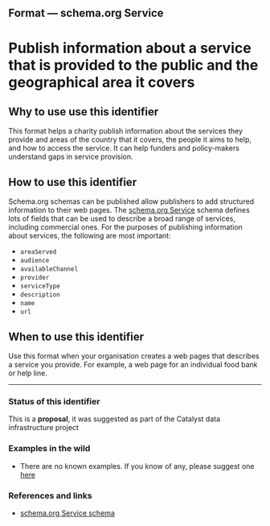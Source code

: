 ## Format — schema.org Service
# Publish information about a service that is provided to the public and the geographical area it covers

## Why to use use this identifier

This format helps a charity publish information about the services they provide and areas of the country that it covers, the people it aims to help, and how to access the service. It can help funders and policy-makers understand gaps in service provision.


## How to use this identifier

Schema.org schemas can be published allow publishers to add structured information to their web pages. The [schema.org Service](https://schema.org/Service) schema defines lots of fields that can be used to describe a broad range of services, including commercial ones. For the purposes of publishing information about services, the following are most important:

* `areaServed`
* `audience`
* `availableChannel`
* `provider`
* `serviceType`
* `description` 
* `name`
* `url` 

## When to use this identifier

Use this format when your organisation creates a web pages that describes a service you provide. For example, a web page for an individual food bank or help line.

---

### Status of this identifier

This is a **proposal**, it was suggested as part of the Catalyst data infrastructure project


### Examples in the wild

* There are no known examples. If you know of any, please suggest one [here](#)


### References and links

* [schema.org Service schema](https://schema.org/Service)